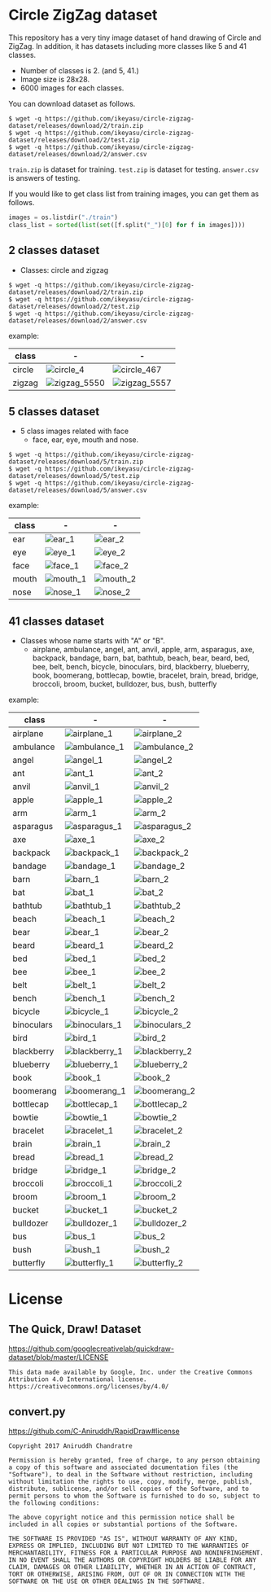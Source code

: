 # Circle ZigZag dataset

This repository has a very tiny image dataset of hand drawing of Circle and ZigZag.
In addition, it has datasets including more classes like 5 and 41 classes.

* Number of classes is 2. (and 5, 41.)
* Image size is 28x28. 
* 6000 images for each classes.

You can download dataset as follows.

```
$ wget -q https://github.com/ikeyasu/circle-zigzag-dataset/releases/download/2/train.zip
$ wget -q https://github.com/ikeyasu/circle-zigzag-dataset/releases/download/2/test.zip
$ wget -q https://github.com/ikeyasu/circle-zigzag-dataset/releases/download/2/answer.csv
```

`train.zip` is dataset for training.
`test.zip` is dataset for testing.
`answer.csv` is answers of testing.

If you would like to get class list from training images, you can get them as follows.

```python
images = os.listdir("./train")
class_list = sorted(list(set([f.split("_")[0] for f in images])))
```

## 2 classes dataset

* Classes: circle and zigzag

```
$ wget -q https://github.com/ikeyasu/circle-zigzag-dataset/releases/download/2/train.zip
$ wget -q https://github.com/ikeyasu/circle-zigzag-dataset/releases/download/2/test.zip
$ wget -q https://github.com/ikeyasu/circle-zigzag-dataset/releases/download/2/answer.csv
```

example:

class|-|-
-|-|-
circle|![circle_4](https://user-images.githubusercontent.com/329257/37872317-2e853670-3040-11e8-9d87-76c723297c3f.jpg)|![circle_467](https://user-images.githubusercontent.com/329257/37872318-34a05b7a-3040-11e8-8419-18829de593e0.jpg)
zigzag|![zigzag_5550](https://user-images.githubusercontent.com/329257/37872321-3c41d00c-3040-11e8-9835-0bf64af09d7e.jpg)|![zigzag_5557](https://user-images.githubusercontent.com/329257/37872320-3bbea9fc-3040-11e8-948c-418bf54efeee.jpg)

## 5 classes dataset

* 5 class images related with face
    * face, ear, eye, mouth and nose.

```
$ wget -q https://github.com/ikeyasu/circle-zigzag-dataset/releases/download/5/train.zip
$ wget -q https://github.com/ikeyasu/circle-zigzag-dataset/releases/download/5/test.zip
$ wget -q https://github.com/ikeyasu/circle-zigzag-dataset/releases/download/5/answer.csv
```

example:

class|-|-
-|-|-
ear|![ear_1](https://user-images.githubusercontent.com/329257/37873106-7bf94aee-3050-11e8-8cad-1db42782113f.jpg)|![ear_2](https://user-images.githubusercontent.com/329257/37873107-7ecb7512-3050-11e8-940f-7f75e7529644.jpg)
eye|![eye_1](https://user-images.githubusercontent.com/329257/37873109-8963fd50-3050-11e8-96fd-7022962a081c.jpg)|![eye_2](https://user-images.githubusercontent.com/329257/37873110-8989e100-3050-11e8-93a9-8ee2de108f48.jpg)
face|![face_1](https://user-images.githubusercontent.com/329257/37873114-9367b800-3050-11e8-8f45-077328486e5a.jpg)|![face_2](https://user-images.githubusercontent.com/329257/37873115-938e43c6-3050-11e8-9517-c0d0f0678ad9.jpg)
mouth|![mouth_1](https://user-images.githubusercontent.com/329257/37873117-9c6f59b2-3050-11e8-8263-1089f339796e.jpg)|![mouth_2](https://user-images.githubusercontent.com/329257/37873118-9c96aada-3050-11e8-99be-0df56fd28a63.jpg)
nose|![nose_1](https://user-images.githubusercontent.com/329257/37873119-a495e016-3050-11e8-8141-ce0f37612871.jpg)|![nose_2](https://user-images.githubusercontent.com/329257/37873120-a4bad6e6-3050-11e8-84a5-e931d5799940.jpg)

## 41 classes dataset

* Classes whose name starts with "A" or "B".
    * airplane, ambulance, angel, ant, anvil, apple, arm, asparagus, axe, backpack, bandage, barn, bat, bathtub, beach, bear, beard, bed, bee, belt, bench, bicycle, binoculars, bird, blackberry, blueberry, book, boomerang, bottlecap, bowtie, bracelet, brain, bread, bridge, broccoli, broom, bucket, bulldozer, bus, bush, butterfly

example:

class|-|-
-|-|-
airplane|![airplane_1](https://user-images.githubusercontent.com/329257/37873996-47532d02-3062-11e8-85bf-94105c8ec50c.jpg)|![airplane_2](https://user-images.githubusercontent.com/329257/37873997-477a0314-3062-11e8-8a8c-956da159e4a6.jpg)
ambulance|![ambulance_1](https://user-images.githubusercontent.com/329257/37873998-47a0aab4-3062-11e8-9a27-336fe6e24eff.jpg)|![ambulance_2](https://user-images.githubusercontent.com/329257/37873999-47c64b34-3062-11e8-90a1-10020c48e4c0.jpg)
angel|![angel_1](https://user-images.githubusercontent.com/329257/37874000-47ebc97c-3062-11e8-9479-25bfc171fa24.jpg)|![angel_2](https://user-images.githubusercontent.com/329257/37874001-48112032-3062-11e8-8899-80ac23dbc0d1.jpg)
ant|![ant_1](https://user-images.githubusercontent.com/329257/37874002-4839acfa-3062-11e8-85e8-90fcf39f7294.jpg)|![ant_2](https://user-images.githubusercontent.com/329257/37874003-48764d72-3062-11e8-9eca-c30ab5a07f87.jpg)
anvil|![anvil_1](https://user-images.githubusercontent.com/329257/37874004-489d5d86-3062-11e8-80ba-324c9a7197aa.jpg)|![anvil_2](https://user-images.githubusercontent.com/329257/37874005-48c47aa6-3062-11e8-80eb-61326c5dc471.jpg)
apple|![apple_1](https://user-images.githubusercontent.com/329257/37874006-48e719a8-3062-11e8-8b67-13283af9dce9.jpg)|![apple_2](https://user-images.githubusercontent.com/329257/37874007-490c42dc-3062-11e8-86a8-2c7be5a17d05.jpg)
arm|![arm_1](https://user-images.githubusercontent.com/329257/37874008-4933384c-3062-11e8-8111-3b57dc39fe9a.jpg)|![arm_2](https://user-images.githubusercontent.com/329257/37874009-4959dc40-3062-11e8-9abf-6c95e5c375b0.jpg)
asparagus|![asparagus_1](https://user-images.githubusercontent.com/329257/37874010-49807288-3062-11e8-9701-7f1f728e179d.jpg)|![asparagus_2](https://user-images.githubusercontent.com/329257/37874011-49ab31bc-3062-11e8-8ecf-625e8b3da1d6.jpg)
axe|![axe_1](https://user-images.githubusercontent.com/329257/37874012-49d3d6b2-3062-11e8-9a4b-516a27856f90.jpg)|![axe_2](https://user-images.githubusercontent.com/329257/37874013-49fc33f0-3062-11e8-8a18-aaf071cde087.jpg)
backpack|![backpack_1](https://user-images.githubusercontent.com/329257/37874014-4a24509c-3062-11e8-89b7-314d10679ca6.jpg)|![backpack_2](https://user-images.githubusercontent.com/329257/37874015-4a4ad58c-3062-11e8-90ce-2e6bd1e05666.jpg)
bandage|![bandage_1](https://user-images.githubusercontent.com/329257/37874016-4a73b0f6-3062-11e8-8870-8569b8561093.jpg)|![bandage_2](https://user-images.githubusercontent.com/329257/37874017-4a9a49e6-3062-11e8-841a-820587c53c4c.jpg)
barn|![barn_1](https://user-images.githubusercontent.com/329257/37874018-4ac191a4-3062-11e8-8b37-3233ce84ebca.jpg)|![barn_2](https://user-images.githubusercontent.com/329257/37874019-4aeba0de-3062-11e8-9c9d-8b911f3ceb3d.jpg)
bat|![bat_1](https://user-images.githubusercontent.com/329257/37874020-4b10de44-3062-11e8-8922-99e0b259ea89.jpg)|![bat_2](https://user-images.githubusercontent.com/329257/37874021-4b370a2e-3062-11e8-858a-855cf70dd657.jpg)
bathtub|![bathtub_1](https://user-images.githubusercontent.com/329257/37874022-4b5f6032-3062-11e8-919a-e0b9423b2d4f.jpg)|![bathtub_2](https://user-images.githubusercontent.com/329257/37874023-4b884e0c-3062-11e8-8cd0-e9825032c0c7.jpg)
beach|![beach_1](https://user-images.githubusercontent.com/329257/37874024-4bb0909c-3062-11e8-9ec4-1d0c2ec5613b.jpg)|![beach_2](https://user-images.githubusercontent.com/329257/37874025-4bd9fa18-3062-11e8-8a97-16b89c63b9a4.jpg)
bear|![bear_1](https://user-images.githubusercontent.com/329257/37874026-4bff2d4c-3062-11e8-9e4b-24f12b6850dc.jpg)|![bear_2](https://user-images.githubusercontent.com/329257/37874027-4c25ace2-3062-11e8-8469-80dfe8e77922.jpg)
beard|![beard_1](https://user-images.githubusercontent.com/329257/37874029-4c750a44-3062-11e8-9e6e-ea187ea41900.jpg)|![beard_2](https://user-images.githubusercontent.com/329257/37874030-4ca0af1e-3062-11e8-888b-a5a78362e62f.jpg)
bed|![bed_1](https://user-images.githubusercontent.com/329257/37874031-4cc96206-3062-11e8-9401-2d35fe8428c6.jpg)|![bed_2](https://user-images.githubusercontent.com/329257/37874032-4cf4d954-3062-11e8-9b03-1f3fedf57374.jpg)
bee|![bee_1](https://user-images.githubusercontent.com/329257/37874033-4d2180e4-3062-11e8-8261-5dc8e65c488b.jpg)|![bee_2](https://user-images.githubusercontent.com/329257/37874034-4d694e38-3062-11e8-8112-b72baa273301.jpg)
belt|![belt_1](https://user-images.githubusercontent.com/329257/37874035-4da9334a-3062-11e8-8101-bf5653c15313.jpg)|![belt_2](https://user-images.githubusercontent.com/329257/37874036-4dd011f4-3062-11e8-9c50-77cf88b72c95.jpg)
bench|![bench_1](https://user-images.githubusercontent.com/329257/37874037-4dfa4078-3062-11e8-8b89-cf8a2381f8b3.jpg)|![bench_2](https://user-images.githubusercontent.com/329257/37874038-4e24f14c-3062-11e8-805e-6fc2f47bf242.jpg)
bicycle|![bicycle_1](https://user-images.githubusercontent.com/329257/37874039-4e81e80c-3062-11e8-95ae-748f3a501dcb.jpg)|![bicycle_2](https://user-images.githubusercontent.com/329257/37874040-4eba1d76-3062-11e8-953c-940f759d9567.jpg)
binoculars|![binoculars_1](https://user-images.githubusercontent.com/329257/37874041-4ee2aeee-3062-11e8-8138-90aa42591815.jpg)|![binoculars_2](https://user-images.githubusercontent.com/329257/37874042-4f0dbfc6-3062-11e8-9495-ca064ab179c0.jpg)
bird|![bird_1](https://user-images.githubusercontent.com/329257/37874043-4f3baf44-3062-11e8-9867-843a5558cfa5.jpg)|![bird_2](https://user-images.githubusercontent.com/329257/37874044-4f6748b6-3062-11e8-8ac4-5ae727c33f89.jpg)
blackberry|![blackberry_1](https://user-images.githubusercontent.com/329257/37874045-4f8ef794-3062-11e8-92dd-fb077923da14.jpg)|![blackberry_2](https://user-images.githubusercontent.com/329257/37874046-4ffe6f2a-3062-11e8-8a52-63bbf3742348.jpg)
blueberry|![blueberry_1](https://user-images.githubusercontent.com/329257/37874047-50294e02-3062-11e8-86f5-3aa287943526.jpg)|![blueberry_2](https://user-images.githubusercontent.com/329257/37874048-50536cdc-3062-11e8-91e4-bf7b5474769e.jpg)
book|![book_1](https://user-images.githubusercontent.com/329257/37874049-507b6d04-3062-11e8-8e2a-46a68c72047b.jpg)|![book_2](https://user-images.githubusercontent.com/329257/37874050-50a42b90-3062-11e8-8447-d545fc81542e.jpg)
boomerang|![boomerang_1](https://user-images.githubusercontent.com/329257/37874051-50cd3dfa-3062-11e8-90f4-6afaff02a577.jpg)|![boomerang_2](https://user-images.githubusercontent.com/329257/37874052-50f6c5c6-3062-11e8-968a-b65da1bc353d.jpg)
bottlecap|![bottlecap_1](https://user-images.githubusercontent.com/329257/37874053-511e36ec-3062-11e8-8785-4c494043e673.jpg)|![bottlecap_2](https://user-images.githubusercontent.com/329257/37874054-516c76c2-3062-11e8-91be-a41f8cbb8017.jpg)
bowtie|![bowtie_1](https://user-images.githubusercontent.com/329257/37874055-519db1ce-3062-11e8-8254-aedab3a2bc84.jpg)|![bowtie_2](https://user-images.githubusercontent.com/329257/37874056-51c736c0-3062-11e8-82c2-29071546178e.jpg)
bracelet|![bracelet_1](https://user-images.githubusercontent.com/329257/37874057-51f01752-3062-11e8-8755-4225453c8d75.jpg)|![bracelet_2](https://user-images.githubusercontent.com/329257/37874058-521db680-3062-11e8-90e0-3acb2c6748ca.jpg)
brain|![brain_1](https://user-images.githubusercontent.com/329257/37874059-524d05de-3062-11e8-81a7-a7486ace5433.jpg)|![brain_2](https://user-images.githubusercontent.com/329257/37874060-52a12d1c-3062-11e8-97ae-c1b1bbbae4b1.jpg)
bread|![bread_1](https://user-images.githubusercontent.com/329257/37874061-52cb8602-3062-11e8-8ac0-2bae9b9f3961.jpg)|![bread_2](https://user-images.githubusercontent.com/329257/37874062-52f5451e-3062-11e8-870b-cb91dd79f10d.jpg)
bridge|![bridge_1](https://user-images.githubusercontent.com/329257/37874063-531cd872-3062-11e8-93ba-5fdf49303d2d.jpg)|![bridge_2](https://user-images.githubusercontent.com/329257/37874064-5344fe7e-3062-11e8-94b0-f638c55226e5.jpg)
broccoli|![broccoli_1](https://user-images.githubusercontent.com/329257/37874065-536ef8c8-3062-11e8-9136-c66f8c7ba4dc.jpg)|![broccoli_2](https://user-images.githubusercontent.com/329257/37874066-53c17cf6-3062-11e8-8bdc-d3316d60626a.jpg)
broom|![broom_1](https://user-images.githubusercontent.com/329257/37874067-53f19bb6-3062-11e8-9d5f-6228fba66387.jpg)|![broom_2](https://user-images.githubusercontent.com/329257/37874068-541a2612-3062-11e8-94e3-8c0e37f0ebba.jpg)
bucket|![bucket_1](https://user-images.githubusercontent.com/329257/37874069-5442194c-3062-11e8-82c9-4334a33c77d9.jpg)|![bucket_2](https://user-images.githubusercontent.com/329257/37874070-546aa204-3062-11e8-8587-0e28d3a94b98.jpg)
bulldozer|![bulldozer_1](https://user-images.githubusercontent.com/329257/37874071-5496ba2e-3062-11e8-820c-949e90cdf033.jpg)|![bulldozer_2](https://user-images.githubusercontent.com/329257/37874072-54c0b61c-3062-11e8-9af7-f34877710be9.jpg)
bus|![bus_1](https://user-images.githubusercontent.com/329257/37874073-54eb6394-3062-11e8-9062-5e575288fe27.jpg)|![bus_2](https://user-images.githubusercontent.com/329257/37874074-55170af8-3062-11e8-97fa-3164eddf6880.jpg)
bush|![bush_1](https://user-images.githubusercontent.com/329257/37874075-55413c38-3062-11e8-93b5-18c9806e1885.jpg)|![bush_2](https://user-images.githubusercontent.com/329257/37874076-556a2c9c-3062-11e8-95b5-f41ca72b6357.jpg)
butterfly|![butterfly_1](https://user-images.githubusercontent.com/329257/37874077-55925df2-3062-11e8-9c93-d578fd8cdfc0.jpg)|![butterfly_2](https://user-images.githubusercontent.com/329257/37874078-55bcf440-3062-11e8-9fd3-c8b7e3884b51.jpg)


# License

## The Quick, Draw! Dataset

https://github.com/googlecreativelab/quickdraw-dataset/blob/master/LICENSE

```
This data made available by Google, Inc. under the Creative Commons Attribution 4.0 International license.
https://creativecommons.org/licenses/by/4.0/
```

## convert.py

https://github.com/C-Aniruddh/RapidDraw#license

```
Copyright 2017 Aniruddh Chandratre

Permission is hereby granted, free of charge, to any person obtaining a copy of this software and associated documentation files (the "Software"), to deal in the Software without restriction, including without limitation the rights to use, copy, modify, merge, publish, distribute, sublicense, and/or sell copies of the Software, and to permit persons to whom the Software is furnished to do so, subject to the following conditions:

The above copyright notice and this permission notice shall be included in all copies or substantial portions of the Software.

THE SOFTWARE IS PROVIDED "AS IS", WITHOUT WARRANTY OF ANY KIND, EXPRESS OR IMPLIED, INCLUDING BUT NOT LIMITED TO THE WARRANTIES OF MERCHANTABILITY, FITNESS FOR A PARTICULAR PURPOSE AND NONINFRINGEMENT. IN NO EVENT SHALL THE AUTHORS OR COPYRIGHT HOLDERS BE LIABLE FOR ANY CLAIM, DAMAGES OR OTHER LIABILITY, WHETHER IN AN ACTION OF CONTRACT, TORT OR OTHERWISE, ARISING FROM, OUT OF OR IN CONNECTION WITH THE SOFTWARE OR THE USE OR OTHER DEALINGS IN THE SOFTWARE.
```

